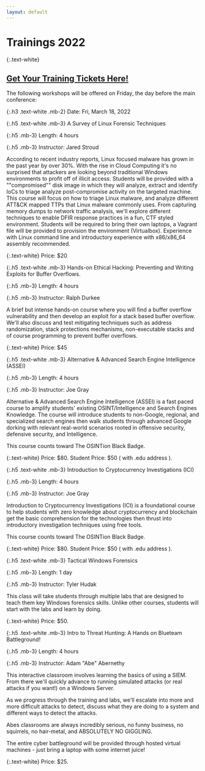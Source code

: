 ```yaml
---
layout: default
---
```

# Trainings 2022

{:.text-white}
## [Get Your Training Tickets Here!](https://events.eventzilla.net/e/bsides-rochester-2022--training-workshops-2138818190)

The following workshops will be offered on Friday, the day before the main conference:

{:.h3 .text-white .mb-2}
Date: Fri, March 18, 2022

{:.h5 .text-white .mb-3}
A Survey of Linux Forensic Techniques

{:.h5 .mb-3}
Length: 4 hours

{:.h5 .mb-3}
Instructor: Jared Stroud

According to recent industry reports, Linux focused malware has grown in the past year by over 30%. With the rise in 
Cloud Computing it's no surprised that attackers are looking beyond traditional Windows environments to profit off of 
illicit access. Students will be provided with a ""compromised"" disk image in which they will analyze, extract and 
identify IoCs to triage analyze post-compromise activity on the targeted machine. This course will focus on how to 
triage Linux malware, and analyze different ATT&CK mapped TTPs that Linux malware commonly uses. From capturing memory
dumps to network traffic analysis, we'll explore different techniques to enable DFIR response practices in a fun, CTF 
styled environment. Students will be required to bring their own laptops, a Vagrant file will be provided to provision 
the environment (Virtualbox). Experience with Linux command line and introductory experience with x86/x86_64 assembly
recommended.

{:.text-white}
Price: $20

{:.h5 .text-white .mb-3}
Hands-on Ethical Hacking: Preventing and Writing Exploits for Buffer Overflows.

{:.h5 .mb-3}
Length: 4 hours

{:.h5 .mb-3}
Instructor: Ralph Durkee

A brief but intense hands-on course where you will find a buffer overflow vulnerability and then develop an exploit for
a stack based buffer overflow.  We'll also discuss and test mitigating techniques such as address randomization, stack
protections mechanisms, non-executable stacks and of course programming to prevent buffer overflows.

{:.text-white}
Price: $45

{:.h5 .text-white .mb-3}
Alternative & Advanced Search Engine Intelligence (ASSEI)

{:.h5 .mb-3}
Length: 4 hours

{:.h5 .mb-3}
Instructor: Joe Gray

Alternative & Advanced Search Engine Intelligence (ASSEI) is a fast paced course to amplify students' existing
OSINT/Intelligence and Search Engines Knowledge. The course will introduce students to non-Google, regional, and 
specialized search engines then walk students through advanced Google dorking with relevant real-world scenarios rooted
in offensive security, defensive security, and Intelligence.

This course counts toward The OSINTion Black Badge.

{:.text-white}
Price: $80.
Student Price: $50 ( with .edu address ).

{:.h5 .text-white .mb-3}
Introduction to Cryptocurrency Investigations (ICI)

{:.h5 .mb-3}
Length: 4 hours

{:.h5 .mb-3}
Instructor: Joe Gray

Introduction to Cryptocurrency Investigations (ICI) is a foundational course to help students with zero knowledge about 
cryptocurrency and blockchain get the basic comprehension for the technologies then thrust into introductory 
investigation techniques using free tools.

This course counts toward The OSINTion Black Badge.

{:.text-white}
Price: $80.
Student Price: $50 ( with .edu address ).

{:.h5 .text-white .mb-3}
Tactical Windows Forensics

{:.h5 .mb-3}
Length: 1 day

{:.h5 .mb-3}
Instructor: Tyler Hudak

This class will take students through multiple labs that are designed to teach them key Windows forensics skills. Unlike
other courses, students will start with the labs and learn by doing.

{:.text-white}
Price: $50.

{:.h5 .text-white .mb-3}
Intro to Threat Hunting: A Hands on Blueteam Battleground!

{:.h5 .mb-3}
Length: 4 hours

{:.h5 .mb-3}
Instructor: Adam "Abe" Abernethy

This interactive classroom involves learning the basics of using a SIEM.  From there we'll quickly advance to running 
simulated attacks (or real attacks if you want!) on a Windows Server.

As we progress through the training and labs, we'll escalate into more and more difficult attacks to detect, discuss 
what they are doing to a system and different ways to detect the attacks.

Abes classrooms are always incredibly serious, no funny business, no squirrels, no hair-metal, and ABSOLUTELY NO GIGGLING.

The entire cyber battleground will be provided through hosted virtual machines - just bring a laptop with some internet 
juice!

{:.text-white}
Price: $25.
